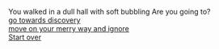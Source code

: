 You walked in a dull hall with soft bubbling
Are you going to?  
[go towards discovery](go-towards-discovery.md)  
[move on your merry way and ignore](ignore.md)  
[Start over](../README.md)